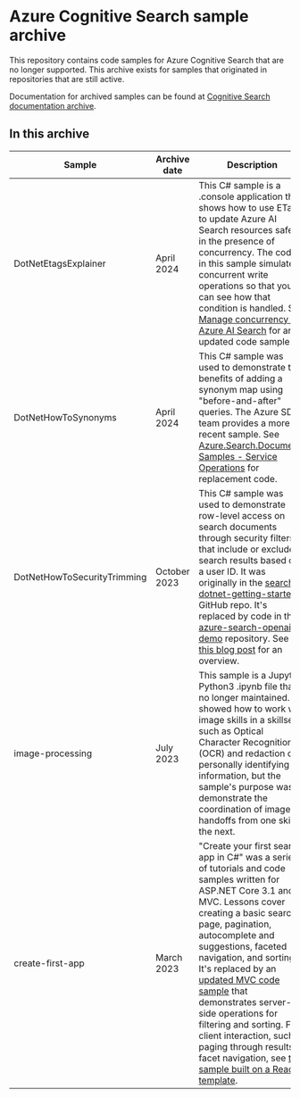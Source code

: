 # Azure Cognitive Search sample archive

This repository contains code samples for Azure Cognitive Search that are no longer supported. This archive exists for samples that originated in repositories that are still active.

Documentation for archived samples can be found at [Cognitive Search documentation archive](https://learn.microsoft.com/previous-versions/azure/search/).

## In this archive

| Sample | Archive date | Description |
|--------|--------------|-------------|
| DotNetEtagsExplainer | April 2024 | This C# sample is a .console application that shows how to use ETags to update Azure AI Search resources safely in the presence of concurrency. The code in this sample simulates concurrent write operations so that you can see how that condition is handled. See [Manage concurrency in Azure AI Search](https://learn.microsoft.com/azure/search/search-howto-concurrency) for an updated code sample. |
| DotNetHowToSynonyms | April 2024 | This C# sample was used to demonstrate the benefits of adding a synonym map using "before-and-after" queries. The Azure SDK team provides a more recent sample. See [Azure.Search.Documents Samples - Service Operations](https://github.com/Azure/azure-sdk-for-net/blob/main/sdk/search/Azure.Search.Documents/samples/Sample02_Service.md#create-a-synonym-map) for replacement code. |
| DotNetHowToSecurityTrimming | October 2023 | This C# sample was used to demonstrate row-level access on search documents through security filters that include or exclude search results based on a user ID. It was originally in the [search-dotnet-getting-started](https://github.com/Azure-Samples/search-dotnet-getting-started) GitHub repo. It's replaced by code in the [azure-search-openai-demo](https://github.com/Azure-Samples/azure-search-openai-demo) repository. See [this blog post](https://techcommunity.microsoft.com/t5/ai-azure-ai-services-blog/access-control-in-generative-ai-applications-with-azure/ba-p/3956408) for an overview. |
| image-processing | July 2023 | This sample is a Jupyter Python3 .ipynb file that is no longer maintained. It showed how to work with image skills in a skillset, such as Optical Character Recognition (OCR) and redaction of personally identifying information, but the sample's purpose was to demonstrate the coordination of image file handoffs from one skill to the next. |
| create-first-app | March 2023 | "Create your first search app in C#" was a series of tutorials and code samples written for ASP.NET Core 3.1 and MVC. Lessons cover creating a basic search page, pagination, autocomplete and suggestions, faceted navigation, and sorting. It's replaced by an [updated MVC code sample](https://github.com/Azure-Samples/azure-search-dotnet-samples/tree/main/create-mvc-app) that demonstrates server-side operations for filtering and sorting. For client interaction, such as paging through results or facet navigation, see [this sample built on a React template](https://github.com/azure-samples/azure-search-dotnet-samples/tree/main/search-website-functions-v4). |
